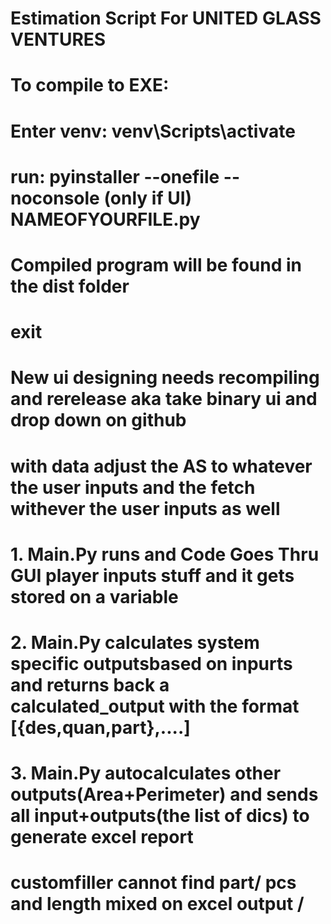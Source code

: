 # Estimation Script For UNITED GLASS VENTURES 

# To compile to EXE:
#   Enter venv: venv\Scripts\activate
#   run: pyinstaller --onefile --noconsole (only if UI) NAMEOFYOURFILE.py
#   Compiled program will be found in the dist folder
#   exit

# New ui designing needs recompiling and rerelease aka take binary ui and drop down on github

# with data adjust the AS to whatever the user inputs and the fetch withever the user inputs as well

# 1. Main.Py runs and Code Goes Thru GUI player inputs stuff and it gets stored on a variable
# 2. Main.Py calculates system specific outputsbased on inpurts and returns back a calculated_output with the format [{des,quan,part},....]
# 3. Main.Py autocalculates other outputs(Area+Perimeter) and sends all input+outputs(the list of dics) to generate excel report

# customfiller cannot find part/ pcs and length mixed on excel output / 